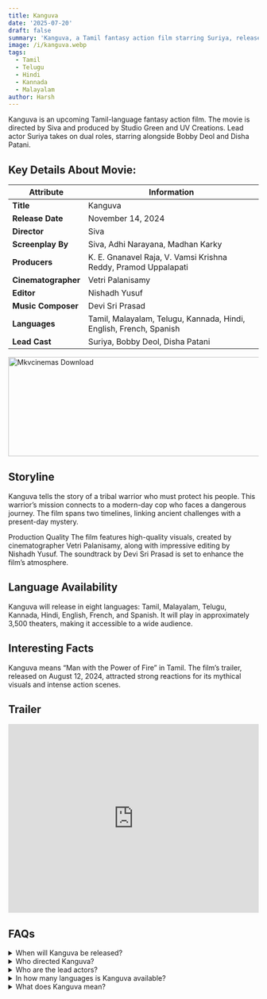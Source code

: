 ```yaml
---
title: Kanguva
date: '2025-07-20'
draft: false
summary: 'Kanguva, a Tamil fantasy action film starring Suriya, releases Nov 14, 2024. Explore its storyline, cast, and release details across eight languages.'
image: /i/kanguva.webp
tags:
  - Tamil
  - Telugu
  - Hindi
  - Kannada
  - Malayalam
author: Harsh
---
```


Kanguva is an upcoming Tamil-language fantasy action film. The movie is directed by Siva and produced by Studio Green and UV Creations. Lead actor Suriya takes on dual roles, starring alongside Bobby Deol and Disha Patani.

## Key Details About Movie:

| **Attribute**       | **Information**                                                    |
| ------------------- | ------------------------------------------------------------------ |
| **Title**           | Kanguva                                                            |
| **Release Date**    | November 14, 2024                                                  |
| **Director**        | Siva                                                               |
| **Screenplay By**   | Siva, Adhi Narayana, Madhan Karky                                  |
| **Producers**       | K. E. Gnanavel Raja, V. Vamsi Krishna Reddy, Pramod Uppalapati     |
| **Cinematographer** | Vetri Palanisamy                                                   |
| **Editor**          | Nishadh Yusuf                                                      |
| **Music Composer**  | Devi Sri Prasad                                                    |
| **Languages**       | Tamil, Malayalam, Telugu, Kannada, Hindi, English, French, Spanish |
| **Lead Cast**       | Suriya, Bobby Deol, Disha Patani                                   |

<a href="https://mkvcinemas.buzz/bookmarks-list">
  <img src="/mkvcinemas-btn.webp" alt="Mkvcinemas Download" width="600" height="200" loading="lazy">
</a>

## Storyline

Kanguva tells the story of a tribal warrior who must protect his people. This warrior’s mission connects to a modern-day cop who faces a dangerous journey. The film spans two timelines, linking ancient challenges with a present-day mystery.

Production Quality
The film features high-quality visuals, created by cinematographer Vetri Palanisamy, along with impressive editing by Nishadh Yusuf. The soundtrack by Devi Sri Prasad is set to enhance the film’s atmosphere.

## Language Availability

Kanguva will release in eight languages: Tamil, Malayalam, Telugu, Kannada, Hindi, English, French, and Spanish. It will play in approximately 3,500 theaters, making it accessible to a wide audience.

## Interesting Facts

Kanguva means “Man with the Power of Fire” in Tamil.
The film’s trailer, released on August 12, 2024, attracted strong reactions for its mythical visuals and intense action scenes.

## Trailer

<iframe width="100%" height="380" src="https://www.youtube.com/embed/ajnCMSC4VPo" title={title} frameborder="0" allow="accelerometer; autoplay; clipboard-write; encrypted-media; gyroscope; picture-in-picture; web-share" referrerpolicy="strict-origin-when-cross-origin" allowfullscreen loading="lazy"></iframe>

## FAQs

<details>
  <summary>When will Kanguva be released?</summary>
  <p>November 14, 2024.</p>
</details>

<details>
  <summary>Who directed Kanguva?</summary>
  <p>Siva directed the film.</p>
</details>

<details>
  <summary>Who are the lead actors?</summary>
  <p>Suriya, Bobby Deol, and Disha Patani.</p>
</details>

<details>
  <summary>In how many languages is Kanguva available?</summary>
  <p>Eight languages, including English and French.</p>
</details>

<details>
  <summary>What does Kanguva mean?</summary>
  <p>“Kanguva” translates to “Man with the Power of Fire” in Tamil.</p>
</details>
